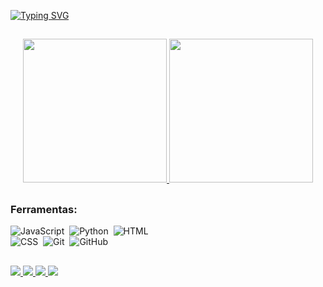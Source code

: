 [![Typing SVG](https://readme-typing-svg.herokuapp.com?font=&size=35&duration=4500&pause=800&color=FFB000&center=true&vCenter=true&width=700&lines=Seja+bem+vindo+ao+meu+perfil+!!!;Me+chamo+Guilherme+Coutinho;Sou+estudante+de+programa%C3%A7%C3%A3o;E+futuro+desenvolvedor)](https://git.io/typing-svg)

##

<div align="center">
  <a href="https://github.com/gcouttinho">
    <img height="230" src="https://github-readme-stats.vercel.app/api?username=gcouttinho&count_private=true&include_all_commits=true&show_icons=true&theme=dark&hide_border=false&show_owner=true"/>
    <img height="230" src="https://github-readme-stats-sigma-five.vercel.app/api/top-langs/?username=gcouttinho&theme=dark&line_height=30&hide=java,html"/>
  </a>
</div>
  
  ##

  ### Ferramentas:

  ![JavaScript](https://img.shields.io/badge/-JavaScript-0D1117?style=for-the-badge&logo=javascript&labelColor=0D1117&textColor=0D1117)&nbsp;
  ![Python](https://img.shields.io/badge/-python-0D1117?style=for-the-badge&logo=python&logoColor=1572B6&labelColor=0D1117)&nbsp;
  ![HTML](https://img.shields.io/badge/-HTML-0D1117?style=for-the-badge&logo=html5&labelColor=0D1117)&nbsp;
  </br>
  ![CSS](https://img.shields.io/badge/-CSS-0D1117?style=for-the-badge&logo=CSS3&logoColor=1572B6&labelColor=0D1117)&nbsp;
  ![Git](https://img.shields.io/badge/-Git-0D1117?style=for-the-badge&logo=git&labelColor=0D1117)&nbsp;
  ![GitHub](https://img.shields.io/badge/-GitHub-0D1117?style=for-the-badge&logo=github&labelColor=0D1117)&nbsp;

  ##

<div>
  <a href="https://www.linkedin.com/in/guilherme-coutinho-989a0323a" target="_blank">
     <img src="https://img.shields.io/badge/-LinkedIn-%230077B5?style=for-the-badge&logo=linkedin&logoColor=white" target="_blank">
  </a>
  <a href = "mailto:holandagui31@gmail.com">
     <img src="https://img.shields.io/badge/-Gmail-%23333?style=for-the-badge&logo=gmail&logoColor=white" target="_blank">
  </a>
  <a href="https://www.instagram.com/guicouttinho_/" target="_blank">
     <img src="https://img.shields.io/badge/-Instagram-%23E4405F?style=for-the-badge&logo=instagram&logoColor=white" target="_blank">
  </a>
  <a href="https://twitter.com/GCoutinho777" target="_blank">
     <img src="https://img.shields.io/badge/Twitter-1DA1F2?style=for-the-badge&logo=twitter&logoColor=white">
  </a>
   
</div>
